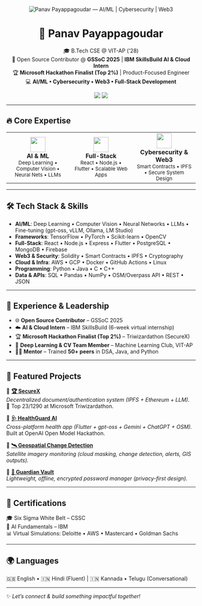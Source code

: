 <p align="center">
  <img src="https://placehold.co/1200x350/0D1117/7C3AED?text=Panav%20Payappagoudar%20%E2%9A%A1%20AI%2FML%20%7C%20Cybersecurity%20%7C%20Web3" alt="Panav Payappagoudar — AI/ML | Cybersecurity | Web3"/>
</p>


<div align="center">

# 🚀 **Panav Payappagoudar**
🎓 B.Tech CSE @ VIT-AP (’28)  
💼 Open Source Contributor @ **GSSoC 2025** | **IBM SkillsBuild AI & Cloud Intern**  
🏆 **Microsoft Hackathon Finalist (Top 2%)** | Product-Focused Engineer  
💻 **AI/ML • Cybersecurity • Web3 • Full-Stack Development**

<p>
<a href="https://www.linkedin.com/in/panav-payappagoudar/"><img src="https://img.shields.io/badge/LinkedIn-0A66C2?style=flat&logo=linkedin&logoColor=white"/></a>
<a href="mailto:panav.24bce7077@vitapstudent.ac.in"><img src="https://img.shields.io/badge/Email-D14836?style=flat&logo=gmail&logoColor=white"/></a>
</p>

</div>

---

## 🔥 Core Expertise
<div align="center">

<table>
<tr>
<td align="center" width="33%">
<img src="https://cdn.jsdelivr.net/gh/devicons/devicon/icons/python/python-original.svg" width="40"/><br/>
<strong>AI & ML</strong><br/>
<sub>Deep Learning • Computer Vision • Neural Nets • LLMs</sub>
</td>
<td align="center" width="33%">
<img src="https://cdn.jsdelivr.net/gh/devicons/devicon/icons/react/react-original.svg" width="40"/><br/>
<strong>Full-Stack</strong><br/>
<sub>React • Node.js • Flutter • Scalable Web Apps</sub>
</td>
<td align="center" width="33%">
<img src="https://cdn.jsdelivr.net/gh/devicons/devicon/icons/solidity/solidity-original.svg" width="40"/><br/>
<strong>Cybersecurity & Web3</strong><br/>
<sub>Smart Contracts • IPFS • Secure System Design</sub>
</td>
</tr>
</table>

</div>

---

## 🛠️ Tech Stack & Skills  

- **AI/ML**: Deep Learning • Computer Vision • Neural Networks • LLMs • Fine-tuning (gpt-oss, vLLM, Ollama, LM Studio)  
- **Frameworks**: TensorFlow • PyTorch • Scikit-learn • OpenCV  
- **Full-Stack**: React • Node.js • Express • Flutter • PostgreSQL • MongoDB • Firebase  
- **Web3 & Security**: Solidity • Smart Contracts • IPFS • Cryptography  
- **Cloud & Infra**: AWS • GCP • Docker • GitHub Actions • Linux  
- **Programming**: Python • Java • C • C++  
- **Data & APIs**: SQL • Pandas • NumPy • OSM/Overpass API • REST • JSON  

---

## 💼 Experience & Leadership
- 🌐 **Open Source Contributor** – GSSoC 2025  
- ☁️ **AI & Cloud Intern** – IBM SkillsBuild (6-week virtual internship)  
- 🏆 **Microsoft Hackathon Finalist (Top 2%)** – Triwizardathon (SecureX)  
- 🎯 **Deep Learning & CV Team Member** – Machine Learning Club, VIT-AP  
- 👨‍🏫 **Mentor** – Trained **50+ peers** in DSA, Java, and Python  

---

## 🚀 Featured Projects  

💠 **[🏆 SecureX](https://github.com/dheerajs60/FinalSecureX)**  
*Decentralized document/authentication system (IPFS + Ethereum + LLM).*  
🏅 Top 23/1290 at Microsoft Triwizardathon.  

💠 **[🩺 HealthGuard AI](#)**  
*Cross-platform health app (Flutter + gpt-oss + Gemini + ChatGPT + OSM).*  
Built at OpenAI Open Model Hackathon.  

💠 **[🛰️ Geospatial Change Detection](https://github.com/Dabbe-hub/Geospatial-Change-Detection-and-Alert-System)**  
*Satellite imagery monitoring (cloud masking, change detection, alerts, GIS outputs).*  

💠 **[🔐 Guardian Vault](https://github.com/Hari4507/easy-secure-keep)**  
*Lightweight, offline, encrypted password manager (privacy-first design).*  

---

## 📜 Certifications
🎓 Six Sigma White Belt – CSSC  
🤖 AI Fundamentals – IBM  
📊 Virtual Simulations: Deloitte • AWS • Mastercard • Goldman Sachs  

---

## 🌍 Languages
🇬🇧 English • 🇮🇳 Hindi (Fluent) | 🇮🇳 Kannada • Telugu (Conversational)  

---

✨ *Let’s connect & build something impactful together!*  
